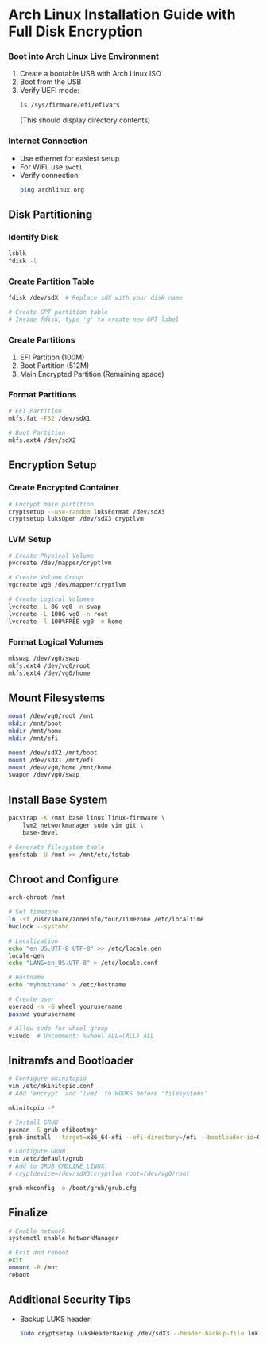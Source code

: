 # Arch Linux Installation Guide with Full Disk Encryption

### Boot into Arch Linux Live Environment

1. Create a bootable USB with Arch Linux ISO
2. Boot from the USB
3. Verify UEFI mode:
   ```bash
   ls /sys/firmware/efi/efivars
   ```
   (This should display directory contents)

### Internet Connection

- Use ethernet for easiest setup
- For WiFi, use `iwctl`
- Verify connection:
  ```bash
  ping archlinux.org
  ```

## Disk Partitioning

### Identify Disk

```bash
lsblk
fdisk -l
```

### Create Partition Table

```bash
fdisk /dev/sdX  # Replace sdX with your disk name

# Create GPT partition table
# Inside fdisk, type 'g' to create new GPT label
```

### Create Partitions

1. EFI Partition (100M)
2. Boot Partition (512M)
3. Main Encrypted Partition (Remaining space)

### Format Partitions

```bash
# EFI Partition
mkfs.fat -F32 /dev/sdX1

# Boot Partition
mkfs.ext4 /dev/sdX2
```

## Encryption Setup

### Create Encrypted Container

```bash
# Encrypt main partition
cryptsetup --use-random luksFormat /dev/sdX3
cryptsetup luksOpen /dev/sdX3 cryptlvm
```

### LVM Setup

```bash
# Create Physical Volume
pvcreate /dev/mapper/cryptlvm

# Create Volume Group
vgcreate vg0 /dev/mapper/cryptlvm

# Create Logical Volumes
lvcreate -L 8G vg0 -n swap
lvcreate -L 100G vg0 -n root
lvcreate -l 100%FREE vg0 -n home
```

### Format Logical Volumes

```bash
mkswap /dev/vg0/swap
mkfs.ext4 /dev/vg0/root
mkfs.ext4 /dev/vg0/home
```

## Mount Filesystems

```bash
mount /dev/vg0/root /mnt
mkdir /mnt/boot
mkdir /mnt/home
mkdir /mnt/efi

mount /dev/sdX2 /mnt/boot
mount /dev/sdX1 /mnt/efi
mount /dev/vg0/home /mnt/home
swapon /dev/vg0/swap
```

## Install Base System

```bash
pacstrap -K /mnt base linux linux-firmware \
    lvm2 networkmanager sudo vim git \
    base-devel

# Generate filesystem table
genfstab -U /mnt >> /mnt/etc/fstab
```

## Chroot and Configure

```bash
arch-chroot /mnt

# Set timezone
ln -sf /usr/share/zoneinfo/Your/Timezone /etc/localtime
hwclock --systohc

# Localization
echo "en_US.UTF-8 UTF-8" >> /etc/locale.gen
locale-gen
echo "LANG=en_US.UTF-8" > /etc/locale.conf

# Hostname
echo "myhostname" > /etc/hostname

# Create user
useradd -m -G wheel yourusername
passwd yourusername

# Allow sudo for wheel group
visudo  # Uncomment: %wheel ALL=(ALL) ALL
```

## Initramfs and Bootloader

```bash
# Configure mkinitcpio
vim /etc/mkinitcpio.conf
# Add 'encrypt' and 'lvm2' to HOOKS before 'filesystems'

mkinitcpio -P

# Install GRUB
pacman -S grub efibootmgr
grub-install --target=x86_64-efi --efi-directory=/efi --bootloader-id=GRUB

# Configure GRUB
vim /etc/default/grub
# Add to GRUB_CMDLINE_LINUX:
# cryptdevice=/dev/sdX3:cryptlvm root=/dev/vg0/root

grub-mkconfig -o /boot/grub/grub.cfg
```

## Finalize

```bash
# Enable network
systemctl enable NetworkManager

# Exit and reboot
exit
umount -R /mnt
reboot
```

## Additional Security Tips

- Backup LUKS header:
  ```bash
  sudo cryptsetup luksHeaderBackup /dev/sdX3 --header-backup-file luks-header-backup
  ```
